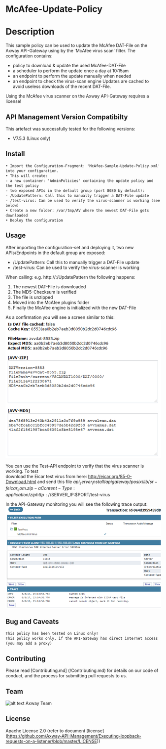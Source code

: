 # McAfee-Update-Policy

# Description
This sample policy can be used to update the McAfee DAT-File on the Axway API-Gateway using by the 'McAfee virus scan' filter.
The configuration contains:
- policy to download & update the used McAfee-DAT-File
- a scheduler to perform the update once a day at 10:15am
- an endpoint to perform the update manually when needed
- an endpoint to check the virus-scan engine
Updates are cached to avoid useless downloads of the recent DAT-File.

Using the McAfee virus scanner on the Axway API-Gateway requires a license!

## API Management Version Compatibilty
This artefact was successfully tested for the following versions:
- V7.5.3 (Linux only)


## Install

```
• Import the Configuration-Fragment: 'McAfee-Sample-Update-Policy.xml' into your configuration.
• This will create:
- a new container: 'AdminPolicies' containing the update policy and the test policy
- two exposed APIs in the default group (port 8080 by default):
- /UpdatePattern: Call this to manually trigger a DAT-File update
- /test-virus: Can be used to verify the virus-scanner is working (see below)
• Create a new folder: /var/tmp/AV where the newest DAT-File gets downloaded
• Deploy the configuration
```

## Usage

After importing the configuration-set and deploying it, two new APIs/Endpoints in the default group are exposed:
- /UpdatePattern: Call this to manually trigger a DAT-File update
- /test-virus: Can be used to verify the virus-scanner is working

When calling: e.g. http://<api-hostname>:<port>/UpdatePattern the following happens:
1. The newest DAT-File is downloaded
2. The MD5-Checksum is verified
3. The file is unzipped
4. Moved into the McAfee plugins folder
5. Finally the McAfee engine is initialized with the new DAT-File

As a confirmation you will see a screen similar to this:
![Update successful](https://github.com/Axway-API-Management-Plus/McAfee-Update-Policy/blob/master/images/Update-McAfee-Libraries-successful.png)

You can use the Test-API endpoint to verify that the virus scanner is working. To test  
download the Eicar test virus from here: http://eicar.org/85-0-Download.html and send this file
$api_server_install/apigateway/posix/lib/sr -f eicar_com.zip -a Content-Type:application/zip http://$SERVER_IP:$PORT/test-virus

In the API-Gateway monitoring you will see the following trace output:
![Trace output](https://github.com/Axway-API-Management-Plus/McAfee-Update-Policy/blob/master/images/McAfee-Virus-Scan-Test.png)

## Bug and Caveats

```
This policy has been tested on Linux only!
This policy works only, if the API-Gateway has direct internet access (you may add a proxy)
```

## Contributing

Please read [Contributing.md] (/Contributing.md) for details on our code of conduct, and the process for submitting pull requests to us.

## Team

![alt text][Axwaylogo] Axway Team

[Axwaylogo]: https://github.com/Axway-API-Management/Common/blob/master/img/AxwayLogoSmall.png  "Axway logo"


## License
Apache License 2.0 (refer to document [license] (https://github.com/Axway-API-Management/Executing-loopback-requests-on-a-listener/blob/master/LICENSE))

